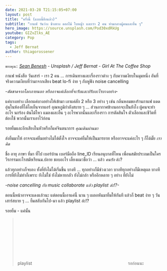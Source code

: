 ```yaml
---
date: 2021-03-28 T21:15:05+07:00
layout: post
title: "ครั้งนี้ (แบบนี้อีกแล้ว)"
subtitle: "กาแฟ วันว่าง ข้างทาง ดอกไม้ ใบหญ้า และเรา 2 คน ท่ามกลางผู้คนและอื่น ๆ"
hero_image: https://source.unsplash.com/Pod30xdRkUg
youtube: GIZvZlks_AE
category: Pop
tags:
  - Jeff Bernat
author: thiagorossener
---
```

`ขอบคุณ:` *[Sean Benesh](https://unsplash.com/@seanbenesh) - Unsplash / Jeff Bernat - Girl At The Coffee Shop*

กาแฟ หนังสือ วันเสาร์ - เรา 2 คน ... การเดินทางและเรื่องราวต่าง ๆ กับความเงียบในมุมหนึ่ง อันที่จริงความเงียบที่ว่ามาจากเสียง beat lo-fi ง่าย ๆ กับหูฟัง noise cancelling

*-ตัดขาดจากโลกภายนอก หรืออาจแค่เลือกที่จะรับและปรับอะไรบางอย่าง-*

แค่บางอย่าง เลือกแค่บางอย่างให้เข้ามา เอาแค่สัก 2 หรือ 3 อย่าง ๆ เช่น กลิ่นหอมของร้านกาแฟ แดดอุ่นในห้องที่ได้ไอเย็นจากแอร์ อุณหภูมิกำลังสบาย ๆ ... ส่วนอากาศข้างนอกจะเป็นยังไง ผู้คนจะทำอะไร นกร้อง ต้นไม้ไหว แมลงและอื่น ๆ อะไรพวกนั้นและเรื่องราว การตัดสินใจ ตัวเลือกและชีวิตที่ต้องใช้ พวกนั้นเราเอาไว้ก่อน

รอยยิ้มและอีกเสียงในหัวหรือก็แค่จินตนาการ *คุณเดินผ่านมา*

ส่งยิ้มมาให้ อาจจะแค่ยิ้มอย่างไม่ได้ตั้งใจ อาจจะแค่ยิ้มให้เป็นมารยาท หรืออาจจะแค่อะไร ๆ ก็ได้มั๊ย *เราคิด*

ชื่อ อายุ ภาษา ที่มา ที่ไป เบอร์บ้าน เบอร์มือถือ line_ID เรียนอนุบาลที่ไหน เพื่อนสมัยประถมเป็นใคร วีรกรรมอะไรสมัยเรียนม.ปลาย ชอบอะไร เลี้ยงแมวชื่อว่า ... แล้ว *คนรัก* ล่ะ?

แล้วทุกอย่างก็จบลง ทั้งที่ยังไม่ได้เริ่มขึ้น บางที ... ทุกอย่างก็มีช่วงเวลา บางทีทุกอย่างก็มีเหตุผล บางทีการที่ยังไม่ทำก็เพราะ ยังไม่ใช่ ยังไม่หายกลัว ยังไม่กล้า หรืออีกหลาย ๆ อย่าง ที่ยังไม่

*-noise cancelling กับ music collaborate แล้ว playlist ล่ะ!?-*

ตอนนี้หน้าอาจจะแดงแล้วนะ แต่ตอนนี้เอาแค่นี้ นาน ๆ เผลอหันมายิ้มให้กันที แล้วก็ beat ง่าย ๆ วันเสาร์สบาย ๆ ... ยิ้มสลับกันไป-มา แล้ว playlist ล่ะ!?

รอยยิ้ม - แค่นั้น

> playlist <svg class="love"><use xlink:href="#icon-heart"></use></svg> รอก่อนนะ
